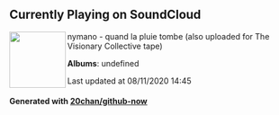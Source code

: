 ## Currently Playing on SoundCloud

[<img align="left" width="100" src="https://i1.sndcdn.com/artworks-000100835119-6b7ubw-t120x120.jpg">](https://soundcloud.com/nymano/quand-la-pluie-tombe)

nymano - quand la pluie tombe (also uploaded for The Visionary Collective tape)

**Albums**: undefined

Last updated at 08/11/2020 14:45

#### Generated with [20chan/github-now](https://github.com/20chan/github-now)


<!--
**20chan/20chan** is a ✨ _special_ ✨ repository because its `README.md` (this file) appears on your GitHub profile.

Here are some ideas to get you started:

- 🔭 I’m currently working on ...
- 🌱 I’m currently learning ...
- 👯 I’m looking to collaborate on ...
- 🤔 I’m looking for help with ...
- 💬 Ask me about ...
- 📫 How to reach me: ...
- 😄 Pronouns: ...
- ⚡ Fun fact: ...
-->

